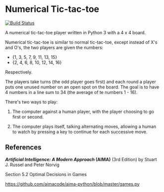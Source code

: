 # Numerical Tic-tac-toe

[![Build Status](https://travis-ci.org/gbroques/numerical-tic-tac-toe.svg?branch=master)](https://travis-ci.org/gbroques/numerical-tic-tac-toe)

A numerical tic-tac-toe player written in Python 3 with a 4 x 4 board.

Numerical tic-tac-toe is similar to normal tic-tac-toe, except instead of X's and O's, the two players are given the numbers:

* {1, 3, 5, 7, 9, 11, 13, 15}
* {2, 4, 6, 8, 10, 12, 14, 16}

Respectively.

The players take turns (the odd player goes first) and each round a player puts one unused number on an open spot on the board. The goal is to have 4 numbers in a line sum to 34 (the average of te numbers 1 - 16).

There's two ways to play:

1. The computer against a human player, with the player choosing to go first or second.

2. The computer plays itself, talking alternating moves, allowing a human to watch by pressing a key to continue for each successive move.


## References

***Artificial Intelligence: A Modern Approach* (AIMA)** (3rd Edition) by Stuart J. Russel and Peter Norvig

Section 5.2 Optimal Decisions in Games

https://github.com/aimacode/aima-python/blob/master/games.py
